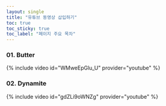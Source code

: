```yaml
---
layout: single
title: "유튜브 동영상 삽입하기"
toc: true
toc_sticky: true
toc_label: "페이지 주요 목차"
---
```


### 01. Butter
{% include video id="WMweEpGlu_U" provider="youtube" %}

### 02. Dynamite
{% include video id="gdZLi9oWNZg" provider="youtube" %}
